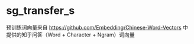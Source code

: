 # sg_transfer_s
预训练词向量来自 https://github.com/Embedding/Chinese-Word-Vectors 中提供的知乎问答（Word + Character + Ngram）词向量
